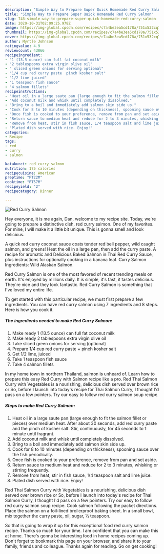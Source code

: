 ```yaml
---
description: "Simple Way to Prepare Super Quick Homemade Red Curry Salmon"
title: "Simple Way to Prepare Super Quick Homemade Red Curry Salmon"
slug: 748-simple-way-to-prepare-super-quick-homemade-red-curry-salmon
date: 2020-10-31T02:09:25.978Z
image: https://img-global.cpcdn.com/recipes/c7a4be3ea5cd178a/751x532cq70/red-curry-salmon-recipe-main-photo.jpg
thumbnail: https://img-global.cpcdn.com/recipes/c7a4be3ea5cd178a/751x532cq70/red-curry-salmon-recipe-main-photo.jpg
cover: https://img-global.cpcdn.com/recipes/c7a4be3ea5cd178a/751x532cq70/red-curry-salmon-recipe-main-photo.jpg
author: Myrtle Johnson
ratingvalue: 4.9
reviewcount: 43066
recipeingredient:
- "1 (13.5 ounce) can full fat coconut milk"
- "2 tablespoons extra virgin olive oil"
- " sliced green onions for serving optional"
- "1/4 cup red curry paste  pinch kosher salt"
- "1/2 lime juiced"
- "1 teaspoon fish sauce"
- "4 salmon fillets"
recipeinstructions:
- "Heat oil in a large saute pan (large enough to fit the salmon fillet or pieces) over medium heat. After about 30 seconds, add red curry paste and the pinch of kosher salt. Stir, continuously, for 45 seconds to 1 minute until fragrant."
- "Add coconut milk and whisk until completely dissolved."
- "Bring to a boil and immediately add salmon skin side up."
- "Cook for 8 to 10 minutes (depending on thickness), spooning sauce over the fish periodically."
- "Once fish is cooked to your preference, remove from pan and set aside."
- "Return sauce to medium heat and reduce for 2 to 3 minutes, whisking or stirring frequently."
- "Remove from heat, stir in fish sauce, 1/4 teaspoon salt and lime juice."
- "Plated dish served with rice. Enjoy!"
categories:
- Recipe
tags:
- red
- curry
- salmon

katakunci: red curry salmon 
nutrition: 175 calories
recipecuisine: American
preptime: "PT22M"
cooktime: "PT57M"
recipeyield: "2"
recipecategory: Dinner

---
```



![Red Curry Salmon](https://img-global.cpcdn.com/recipes/c7a4be3ea5cd178a/751x532cq70/red-curry-salmon-recipe-main-photo.jpg)

Hey everyone, it is me again, Dan, welcome to my recipe site. Today, we're going to prepare a distinctive dish, red curry salmon. One of my favorites. For mine, I will make it a little bit unique. This is gonna smell and look delicious.

A quick red curry coconut sauce coats tender red bell pepper, wild caught salmon, and greens! Heat the oil in a large pan, then add the curry paste. A recipe for aromatic and Delicious Baked Salmon in Thai Red Curry Sauce, plus instructions for optionally cooking in a banana leaf. Curry Salmon Ingredients: Wild Alaskan Salmon.

Red Curry Salmon is one of the most favored of recent trending meals on earth. It's enjoyed by millions daily. It is simple, it's fast, it tastes delicious. They're nice and they look fantastic. Red Curry Salmon is something that I've loved my entire life.


To get started with this particular recipe, we must first prepare a few ingredients. You can have red curry salmon using 7 ingredients and 8 steps. Here is how you cook it.

<!--inarticleads1-->

##### The ingredients needed to make Red Curry Salmon:

1. Make ready 1 (13.5 ounce) can full fat coconut milk
1. Make ready 2 tablespoons extra virgin olive oil
1. Take  sliced green onions for serving (optional)
1. Prepare 1/4 cup red curry paste + pinch kosher salt
1. Get 1/2 lime, juiced
1. Take 1 teaspoon fish sauce
1. Take 4 salmon fillets


In my home town in northern Thailand, salmon is unheard of. Learn how to prepare this easy Red Curry with Salmon recipe like a pro. Red Thai Salmon Curry with Vegetables is a nourishing, delicious dish served over brown rice or So, before I launch into today&#39;s recipe for Thai Salmon Curry, I thought I&#39;d pass on a few pointers. Try our easy to follow red curry salmon soup recipe. 

<!--inarticleads2-->

##### Steps to make Red Curry Salmon:

1. Heat oil in a large saute pan (large enough to fit the salmon fillet or pieces) over medium heat. After about 30 seconds, add red curry paste and the pinch of kosher salt. Stir, continuously, for 45 seconds to 1 minute until fragrant.
1. Add coconut milk and whisk until completely dissolved.
1. Bring to a boil and immediately add salmon skin side up.
1. Cook for 8 to 10 minutes (depending on thickness), spooning sauce over the fish periodically.
1. Once fish is cooked to your preference, remove from pan and set aside.
1. Return sauce to medium heat and reduce for 2 to 3 minutes, whisking or stirring frequently.
1. Remove from heat, stir in fish sauce, 1/4 teaspoon salt and lime juice.
1. Plated dish served with rice. Enjoy!


Red Thai Salmon Curry with Vegetables is a nourishing, delicious dish served over brown rice or So, before I launch into today&#39;s recipe for Thai Salmon Curry, I thought I&#39;d pass on a few pointers. Try our easy to follow red curry salmon soup recipe. Cook salmon following the packet directions. Place the salmon on a foil-lined broilerproof baking sheet. In a small bowl, mix together the curry paste, oil, sugar, ½ teaspoon. 

So that is going to wrap it up for this exceptional food red curry salmon recipe. Thanks so much for your time. I am confident that you can make this at home. There's gonna be interesting food in home recipes coming up. Don't forget to bookmark this page on your browser, and share it to your family, friends and colleague. Thanks again for reading. Go on get cooking!
